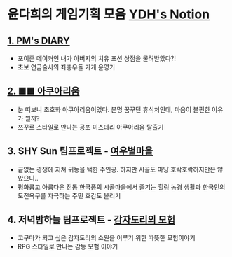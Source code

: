 # 윤다희의 게임기획 모음 [YDH's Notion](https://www.notion.so/b5bdeae1389b44ab8bf69b9a0b889be4?pvs=4)

## [1. PM's DIARY](https://www.notion.so/PM-s-DIARY-4ce8740d6da0431381539a3a78a2e4b3?pvs=4)
- 포이즌 메이커인 내가 아버지의 치유 포션 상점을 물려받았다?!
- 초보 연금술사의 좌충우돌 가게 운영기
## [2. ■■ 아쿠아리움](https://www.notion.so/c6503776e5ad41ca94decae736f48ca3?pvs=4)
- 눈 떠보니 초호화 아쿠아리움이었다. 분명 꿈꾸던 휴식처인데, 마음이 불편한 이유가 뭘까?
- 쯔꾸르 스타일로 만나는 공포 미스테리 아쿠아리움 탈출기
## 3. SHY Sun 팀프로젝트 - [여우볕마을](https://www.notion.so/Shy-Sun-3cb3db1cd001479eb808a450279f6f34?pvs=4)
- 끝없는 경쟁에 지쳐 귀농을 택한 주인공. 하지만 시골도 마냥 호락호락하지만은 않았으니..
- 평화롭고 아름다운 전통 한국풍의 시골마을에서 즐기는 힐링 농경 생활과 한국인의 도전욕구를 자극하는 주민 호감도 올리기
## 4. 저녁밤하늘 팀프로젝트 - [감자도리의 모험](https://www.notion.so/75980a48bc2a4cccb46b7fea2708110a?pvs=4)
- 고구마가 되고 싶은 감자도리의 소원을 이루기 위한 따뜻한 모험이야기
- RPG 스타일로 만나는 감동 모험 이야기</br>

